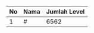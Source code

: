 | No | Nama            | Jumlah Level |
|----|-----------------|--------------|
| 1  | #    |    6562        |

